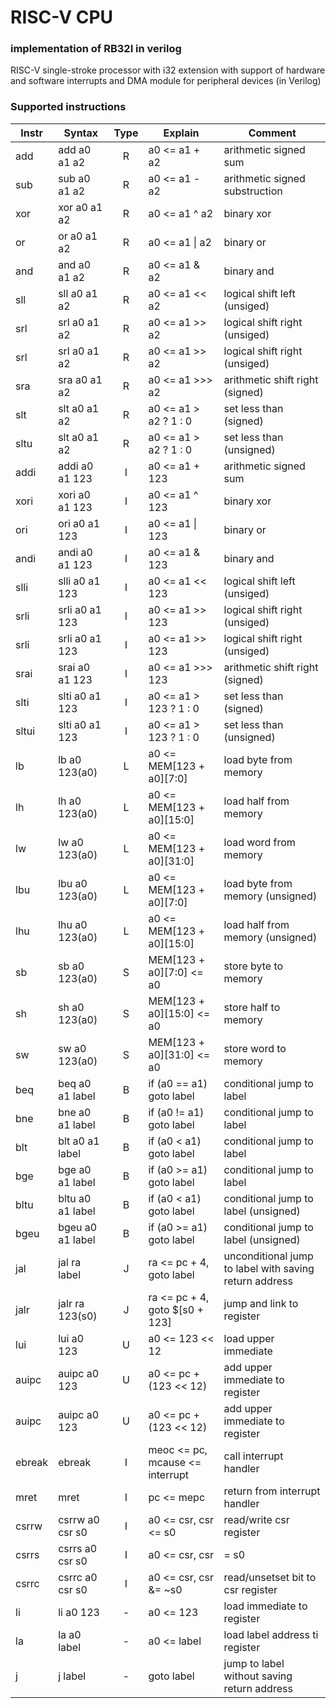 # RISC-V CPU

### implementation of RB32I in verilog

RISC-V single-stroke processor with i32 extension with support of hardware and software interrupts and DMA module for peripheral devices (in Verilog)

### Supported instructions
| Instr	| Syntax			| Type  | Explain					| Comment								|
| ----- | -----------------	|:-----:| ------------------------- | --------------------------------- 	|
| add	| add a0 a1 a2		| R		| a0 <= a1 + a2				| arithmetic signed sum					|
| sub	| sub a0 a1 a2		| R		| a0 <= a1 - a2				| arithmetic signed substruction		|
| xor	| xor a0 a1 a2		| R		| a0 <= a1 ^ a2				| binary xor							|
| or	| or a0 a1 a2		| R		| a0 <= a1 \| a2			| binary or								|
| and	| and a0 a1 a2		| R		| a0 <= a1 & a2				| binary and							|
| sll	| sll a0 a1 a2		| R		| a0 <= a1 << a2			| logical shift left (unsiged)			|
| srl	| srl a0 a1 a2		| R		| a0 <= a1 >> a2			| logical shift right (unsiged)			|
| srl	| srl a0 a1 a2		| R		| a0 <= a1 >> a2			| logical shift right (unsiged)			|
| sra	| sra a0 a1 a2		| R		| a0 <= a1 >>> a2			| arithmetic shift right (signed)		|
| slt	| slt a0 a1 a2		| R		| a0 <= a1 > a2 ? 1 : 0		| set less than (signed)				|
| sltu	| slt a0 a1 a2		| R		| a0 <= a1 > a2 ? 1 : 0		| set less than (unsigned)				|
| addi	| addi a0 a1 123	| I		| a0 <= a1 + 123			| arithmetic signed sum					|
| xori	| xori a0 a1 123	| I		| a0 <= a1 ^ 123			| binary xor							|
| ori	| ori a0 a1 123		| I		| a0 <= a1 \| 123			| binary or								|
| andi	| andi a0 a1 123	| I		| a0 <= a1 & 123			| binary and							|
| slli	| slli a0 a1 123	| I		| a0 <= a1 << 123			| logical shift left (unsiged)			|
| srli	| srli a0 a1 123	| I		| a0 <= a1 >> 123			| logical shift right (unsiged)			|
| srli	| srli a0 a1 123	| I		| a0 <= a1 >> 123			| logical shift right (unsiged)			|
| srai	| srai a0 a1 123	| I		| a0 <= a1 >>> 123			| arithmetic shift right (signed)		|
| slti	| slti a0 a1 123	| I		| a0 <= a1 > 123 ? 1 : 0	| set less than (signed)				|
| sltui	| slti a0 a1 123	| I		| a0 <= a1 > 123 ? 1 : 0	| set less than (unsigned)				|
| lb	| lb a0 123(a0)		| L		| a0 <= MEM[123 + a0][7:0]	| load byte from memory					|
| lh	| lh a0 123(a0)		| L		| a0 <= MEM[123 + a0][15:0]	| load half from memory					|
| lw	| lw a0 123(a0)		| L		| a0 <= MEM[123 + a0][31:0]	| load word from memory					|
| lbu	| lbu a0 123(a0)	| L		| a0 <= MEM[123 + a0][7:0]	| load byte from memory (unsigned)		|
| lhu	| lhu a0 123(a0)	| L		| a0 <= MEM[123 + a0][15:0]	| load half from memory	(unsigned)		|
| sb	| sb a0 123(a0)		| S		| MEM[123 + a0][7:0] <= a0	| store byte to memory					|
| sh	| sh a0 123(a0)		| S		| MEM[123 + a0][15:0] <= a0	| store half to memory					|
| sw	| sw a0 123(a0)		| S		| MEM[123 + a0][31:0] <= a0	| store word to memory					|
| beq	| beq a0 a1 label	| B		| if (a0 == a1) goto label	| conditional jump to label				|
| bne	| bne a0 a1 label	| B		| if (a0 != a1) goto label	| conditional jump to label				|
| blt	| blt a0 a1 label	| B		| if (a0 < a1) goto label	| conditional jump to label				|
| bge	| bge a0 a1 label	| B		| if (a0 >= a1) goto label	| conditional jump to label				|
| bltu	| bltu a0 a1 label	| B		| if (a0 < a1) goto label	| conditional jump to label (unsigned)	|
| bgeu	| bgeu a0 a1 label	| B		| if (a0 >= a1) goto label	| conditional jump to label (unsigned)	|
| jal	| jal ra label		| J		| ra <= pc + 4, goto label	| unconditional jump to label with saving return address	|
| jalr	| jalr ra 123(s0)	| J		| ra <= pc + 4, goto $\[s0 + 123\]	| jump and link to register		|
| lui	| lui a0 123		| U		| a0 <= 123 << 12			| load upper immediate					|
| auipc	| auipc a0 123		| U		| a0 <= pc + (123 << 12)	| add upper immediate to register		|
| auipc	| auipc a0 123		| U		| a0 <= pc + (123 << 12)	| add upper immediate to register		|
| ebreak| ebreak			| I		| meoc <= pc, mcause <= interrupt	| call interrupt handler		|
| mret	| mret				| I		| pc <= mepc				| return from interrupt handler			|
| csrrw	| csrrw a0 csr s0	| I		| a0 <= csr, csr <= s0		| read/write csr register				|
| csrrs	| csrrs a0 csr s0	| I		| a0 <= csr, csr |= s0		| read/set bit to csr register			|
| csrrc	| csrrc a0 csr s0	| I		| a0 <= csr, csr &= ~s0		| read/unsetset bit to csr register		|
| li	| li a0 123			| -		| a0 <= 123					| load immediate to register			|
| la	| la a0 label		| -		| a0 <= label				| load label address ti register		|
| j		| j label			| -		| goto label				| jump to label without saving return address	|
